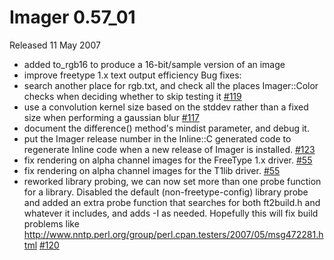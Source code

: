 # Imager 0.57_01

Released 11 May 2007

- added to_rgb16 to produce a 16-bit/sample version of an image 
- improve freetype 1.x text output efficiency Bug fixes: 
- search another place for rgb.txt, and check all the places Imager::Color checks when deciding whether to skip testing it [#119](https://github.com/tonycoz/imager/issues/119) 
- use a convolution kernel size based on the stddev rather than a fixed size when performing a gaussian blur [#117](https://github.com/tonycoz/imager/issues/117) 
- document the difference() method's mindist parameter, and debug it. 
- put the Imager release number in the Inline::C generated code to regenerate Inline code when a new release of Imager is installed. [#123](https://github.com/tonycoz/imager/issues/123) 
- fix rendering on alpha channel images for the FreeType 1.x driver. [#55](https://github.com/tonycoz/imager/issues/55) 
- fix rendering on alpha channel images for the T1lib driver. [#55](https://github.com/tonycoz/imager/issues/55) 
- reworked library probing, we can now set more than one probe function for a library. Disabled the default (non-freetype-config) library probe and added an extra probe function that searches for both ft2build.h and whatever it includes, and adds -I as needed. Hopefully this will fix build problems like http://www.nntp.perl.org/group/perl.cpan.testers/2007/05/msg472281.html [#120](https://github.com/tonycoz/imager/issues/120)